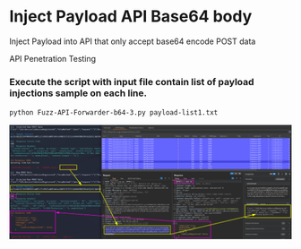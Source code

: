 # Inject Payload API Base64 body

Inject Payload into API that only accept base64 encode POST data  

API Penetration Testing

### Execute the script with input file contain list of payload injections sample on each line.  
```bash
python Fuzz-API-Forwarder-b64-3.py payload-list1.txt
```
![API Forwarder](API-FORWARD.png)

